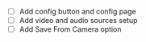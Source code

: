 - [ ] Add config button and config page
- [ ] Add video and audio sources setup
- [ ] Add Save From Camera option
